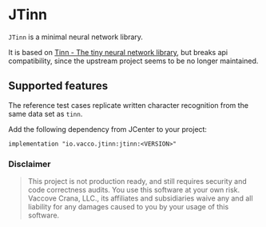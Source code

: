 # JTinn

`JTinn` is a minimal neural network library.

It is based on [Tinn - The tiny neural network library](https://github.com/glouw/tinn), but
breaks api compatibility, since the upstream project seems to be no longer maintained.

## Supported features

The reference test cases replicate written character recognition from the same
data set as `tinn`.

Add the following dependency from JCenter to your project:

    implementation "io.vacco.jtinn:jtinn:<VERSION>"

### Disclaimer

> This project is not production ready, and still requires security and code
> correctness audits. You use this software at your own risk.
> Vaccove Crana, LLC., its affiliates and subsidiaries waive any and all
> liability for any damages caused to you by your usage of this software.
